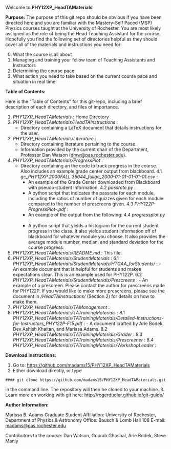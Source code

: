 Welcome to **PHY12XP_HeadTAMaterials**!

**Purpose:** 
The purpose of this git repo should be obvious if you have been directed here and you are familiar with the Mastery-Self Paced (MSP) Physics courses taught at the University of Rochester. You are most likely assigned as the role of being the Head Teaching Assistant for the course. Hopefully you find the following set of directories helpful as they should cover all of the materials and instructions  you need for:

0. What the course is all about
1. Managing and training your fellow team of Teaching Assistants and Instructors
2. Determining the course pace
3. What action you need to take based on the current course pace and situation in real time

**Table of Contents:**

Here is the "Table of Contents" for this git-repo, including a brief description of each directory, and files of importance. 

1. *PHY12XP_HeadTAMaterials* : Home Directory
2. *PHY12XP_HeadTAMaterials/HeadTAInstructions* : 
	- Directory containing a LaTeX document that details instructions for the user.
3. *PHY12XP_HeadTAMaterials/Literature* : 
	- Directory containing literature pertaining to the course.
	- Information provided by the current chair of the Department, Professor Dan Watson (dmw@pas.rochester.edu).
4. *PHY12XP_HeadTAMaterials/ProgressPlot* : 
	- Directory containing an the code to track progress in the course. Also includes an example grade center output from blackboard.
	4.1  *gc_PHY12XP.2000FALL.35044_fullgc_2000-01-01-01-01-01.csv* :
		- An example of the Grade Center downloaded from Blackboard with pseudo-student information.
	4.2 *passrate.py* :
		- A python script that indicates the passrate for each module, including the ratios of number of quizzes given for each module compared to the number of prescreens given.
	4.3 *PHY122P-ProgressPlot-.pdf* :
		- An example of the output from the following:
	4.4 *progressplot.py* :
		- A python script that yields a histogram for the current student progress in the class. It also yields student information off of blackboard for whatever module you choose. It also provides the average module number, median, and standard deviation for the course progress.
5. *PHY12XP_HeadTAMaterials/README.md* : This file.
6. *PHY12XP_HeadTAMaterials/StudentMaterials* :
	6.1 *PHY12XP_HeadTAMaterials/StudentMaterials/HTGAA_forStudents/* :
		- An example document that is helpful for students and makes expectations clear. This is an example used for PHY122P.
	6.2 *PHY12XP_HeadTAMaterials/StudentMaterials/Prescreens* :
		- An example of a prescreen. Please contact the author for prescreens made for PHY122P. If you would like to make more prescreens, please see the document in */HeadTAInstructions/* (Section 2) for details on how to make them.
7. *PHY12XP_HeadTAMaterials/TAManagement* :
8. *PHY12XP_HeadTAMaterials/TATrainingMaterials* :
	8.1 *PHY12XP_HeadTAMaterials/TATrainingMaterials/Detailed-Instructions-for-Instructors_PHY122P-F15.pdf* :
		- A document crafted by Arie Bodek, Dev Ashish Khaitan, and Marissa Adams. 
	8.2 *PHY12XP_HeadTAMaterials/TATrainingMaterials/Grader* :
	8.3 *PHY12XP_HeadTAMaterials/TATrainingMaterials/Prescreener* :
	8.4 *PHY12XP_HeadTAMaterials/TATrainingMaterials/WorkshopLeader* :

**Download Instructions:**

1. Go to: https://github.com/madams15/PHY12XP_HeadTAMaterials
2. Either download directly, or type
```
#### git clone https://github.com/madams15/PHY12XP_HeadTAMaterials.git
```
in the command line. The repository will then be cloned to your machine.
3. Learn more on working with git here: http://rogerdudler.github.io/git-guide/

**Author Information:**

Marissa B. Adams
Graduate Student
Affiliation: University of Rochester, Department of Physics & Astronomy
Office: Bausch & Lomb Hall 108
E-mail: madams@pas.rochester.edu

Contributors to the course: Dan Watson, Gourab Ghoshal, Arie Bodek, Steve Manly
